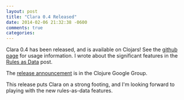 ```yaml
---
layout: post
title: "Clara 0.4 Released"
date: 2014-02-06 21:32:38 -0600
comments: true
categories: 
---
```


Clara 0.4 has been released, and is available on Clojars! See the [github page](https://github.com/rbrush/clara-rules) for usage information. I wrote about the significant features in the [Rules as Data](/blog/2014/01/19/rules-as-data/) post.

The [release announcement](https://groups.google.com/forum/#!topic/clojure/bvs9zQMDpNg) is in the Clojure Google Group.

This release puts Clara on a strong footing, and I'm looking forward to playing with the new rules-as-data features.
